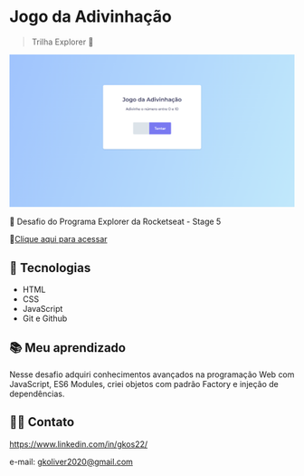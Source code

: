 # Jogo da Adivinhação

> Trilha Explorer 🚀

![preview](./.github/preview_adivinha.png)

💜 Desafio do Programa Explorer da Rocketseat - Stage 5

🔗[Clique aqui para acessar](https://gksouza.github.io/jogo-adivinha/)

## 🔰 Tecnologias

- HTML
- CSS
- JavaScript
- Git e Github

## 📚 Meu aprendizado

Nesse desafio adquiri conhecimentos avançados na programação Web com JavaScript, ES6 Modules, criei objetos com padrão Factory e injeção de dependências.

## 🤸‍♀️ Contato

https://www.linkedin.com/in/gkos22/

e-mail: gkoliver2020@gmail.com
